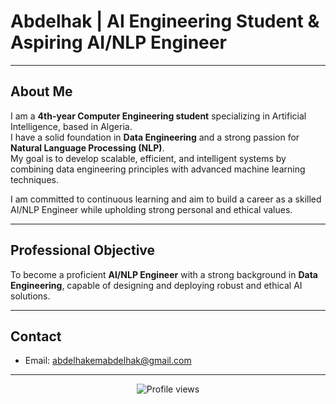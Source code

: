 # Abdelhak | AI Engineering Student & Aspiring AI/NLP Engineer

---

## About Me

I am a **4th-year Computer Engineering student** specializing in Artificial Intelligence, based in Algeria.  
I have a solid foundation in **Data Engineering** and a strong passion for **Natural Language Processing (NLP)**.  
My goal is to develop scalable, efficient, and intelligent systems by combining data engineering principles with advanced machine learning techniques.  

I am committed to continuous learning and aim to build a career as a skilled AI/NLP Engineer while upholding strong personal and ethical values.

---

## Professional Objective

To become a proficient **AI/NLP Engineer** with a strong background in **Data Engineering**, capable of designing and deploying robust and ethical AI solutions.

---

## Contact

- Email: abdelhakemabdelhak@gmail.com

---

<p align="center">
  <img src="https://komarev.com/ghpvc/?username=YOUR_USERNAME&label=Profile%20views&color=0e75b6&style=flat" alt="Profile views" />
</p>
